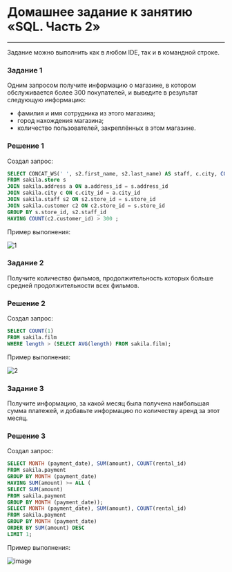# Домашнее задание к занятию «SQL. Часть 2»

---

Задание можно выполнить как в любом IDE, так и в командной строке.

### Задание 1

Одним запросом получите информацию о магазине, в котором обслуживается более 300 покупателей, и выведите в результат следующую информацию: 
- фамилия и имя сотрудника из этого магазина;
- город нахождения магазина;
- количество пользователей, закреплённых в этом магазине.

### Решение 1

Создал запрос:

```sql
SELECT CONCAT_WS(' ', s2.first_name, s2.last_name) AS staff, c.city, COUNT(c2.customer_id) as customers
FROM sakila.store s 
JOIN sakila.address a ON a.address_id = s.address_id 
JOIN sakila.city c ON c.city_id = a.city_id 
JOIN sakila.staff s2 ON s2.store_id = s.store_id 
JOIN sakila.customer c2 ON c2.store_id = s.store_id 
GROUP BY s.store_id, s2.staff_id 
HAVING COUNT(c2.customer_id) > 300 ;
```
Пример выполнения:

![1](https://github.com/SKA1010/hw_db_4/assets/125235217/97035f9e-7a1b-4d57-b7b6-3c4e0a9d1724)

### Задание 2

Получите количество фильмов, продолжительность которых больше средней продолжительности всех фильмов.

### Решение 2

Создал запрос:

```sql
SELECT COUNT(1) 
FROM sakila.film 
WHERE length > (SELECT AVG(length) FROM sakila.film);
```
Пример выполнения:

![2](https://github.com/SKA1010/hw_db_4/assets/125235217/5720c6ea-6a17-40a7-81eb-7d125141f49f)

### Задание 3

Получите информацию, за какой месяц была получена наибольшая сумма платежей, и добавьте информацию по количеству аренд за этот месяц.

### Решение 3

Создал запрос:

```sql
SELECT MONTH (payment_date), SUM(amount), COUNT(rental_id) 
FROM sakila.payment 
GROUP BY MONTH (payment_date)
HAVING SUM(amount) >= ALL (
SELECT SUM(amount)
FROM sakila.payment 
GROUP BY MONTH (payment_date));
SELECT MONTH (payment_date), SUM(amount), COUNT(rental_id) 
FROM sakila.payment 
GROUP BY MONTH (payment_date)
ORDER BY SUM(amount) DESC 
LIMIT 1;
```
Пример выполнения:

![image](https://github.com/SKA1010/hw_db_4/assets/125235217/87794e67-70b5-4aa9-b8cb-d5936c318943)


